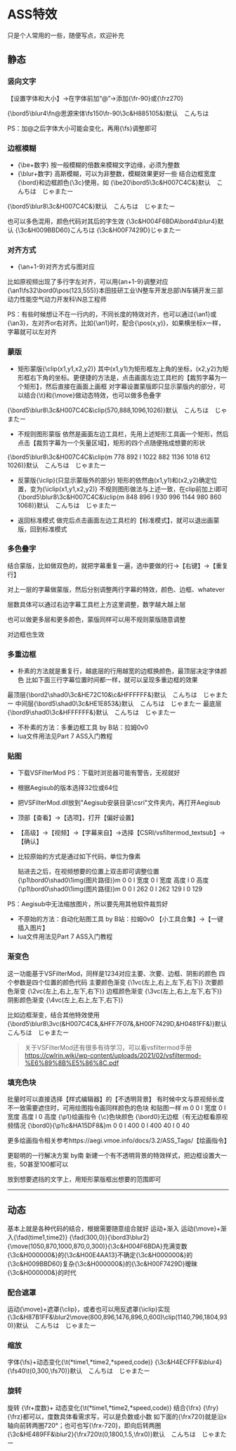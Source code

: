 # ASS特效
只是个人常用的一些，随便写点，欢迎补充


## 静态
### 竖向文字
【设置字体和大小】→在字体前加“@”→添加{\fr-90}或{\frz270}

{\bord5\blur4\fn@思源宋体\fs150\fr-90\3c&H885105&}默认　こんちは


PS：加@之后字体大小可能会变化，再用{\fs}调整即可

### 边框模糊
- {\be+数字} 按一般模糊的倍数来模糊文字边缘，必须为整数
- {\blur+数字} 高斯模糊，可以为非整数，模糊效果更好一些
结合边框宽度{\bord}和边框颜色{\3c}使用，如
{\be20\bord5\3c&H007C4C&}默认　こんちは　じゃまたー

{\bord5\blur8\3c&H007C4C&}默认　こんちは　じゃまたー


也可以多色混用，颜色代码对其后的字生效
{\3c&H004F6BDA\bord4\blur4}默认 {\3c&H009BBD60}こんちは {\3c&H00F7429D}じゃまたー



### 对齐方式
- {\an+1-9}对齐方式与图对应

比如原视频出现了多行字左对齐，可以用{an+1-9}调整对应
{\an1\fs32\bord0\pos(123,555)}本田技研工业\N整车开发总部\N车辆开发三部 动力性能空气动力开发科\N总工程师

PS：有些时候想让不在一行内的，不同长度的特效对齐，也可以通过{\an1}或{\an3}，左对齐or右对齐。比如{\an1}时，配合{\pos(x,y)}，如果横坐标x一样，字幕就可以左对齐

### 蒙版
- 矩形蒙版{\clip(x1,y1,x2,y2)} 
其中(x1,y1)为矩形框左上角的坐标，(x2,y2)为矩形框右下角的坐标。更便捷的方法是，点击画面左边工具栏的【裁剪字幕为一个矩形】，然后直接在画面上画框
对字幕设置蒙版即只显示蒙版内的部分，可以结合{\t}和{\move}做动态特效，也可以做多色叠字

{\bord5\blur8\3c&H007C4C&\clip(570,888,1096,1026)}默认　こんちは　じゃまたー


- 不规则图形蒙版
依然是画面左边工具栏，先用上述矩形工具画一个矩形，然后点击【裁剪字幕为一个矢量区域】，矩形的四个点随便拖成想要的形状

{\bord5\blur8\3c&H007C4C&\clip(m 778 892 l 1022 882 1136 1018 612 1026)}默认　こんちは　じゃまたー


- 反蒙版{\iclip}(只显示蒙版外的部分)
矩形的依然由(x1,y1)和(x2,y2)确定位置，变为{\iclip(x1,y1,x2,y2)}
不规则图形做法与上述一致，在clip前加上i即可
{\bord5\blur8\3c&H007C4C&\iclip(m 848 896 l 930 996 1144 980 860 1068)}默认　こんちは　じゃまたー


- 返回标准模式
做完后点击画面左边工具栏的【标准模式】，就可以退出画蒙版，回到标准模式


### 多色叠字
结合蒙版，比如做双色的，就把字幕重复一遍，选中要做的行→【右键】→【重复行】

对上一层的字幕做蒙版，然后分别调整两行字幕的特效，颜色、边框、whatever

层数具体可以通过右边字幕工具栏上方这里调整，数字越大越上层

也可以做更多层和更多颜色，蒙版同样可以用不规则蒙版随意调整

对边框也生效


### 多重边框
- 朴素的方法就是重复行，越底层的行用越宽的边框换颜色，最顶层决定字体颜色
比如下面三行字幕位置时间都一样，就可以呈现多重边框的效果

最顶层{\bord2\shad0\3c&HE72C10&\c&HFFFFFF&}默认　こんちは　じゃまたー
中间层{\bord5\shad0\3c&HE1E853&}默认　こんちは　じゃまたー
最底层{\bord9\shad0\3c&HFFFFFF&}默认　こんちは　じゃまたー

- 不朴素的方法：多重边框工具 by B站：拉姆0v0
- lua文件用法见Part 7 ASS入门教程 

### 贴图
- 下载VSFilterMod
PS：下载时浏览器可能有警告，无视就好
- 根据Aegisub的版本选择32位或64位
- 把VSFilterMod.dll放到"Aegisub安装目录\csri"文件夹内，再打开Aegisub
- 顶部【查看】→【选项】，打开【偏好设置】

- 【高级】→【视频】→【字幕来自】→选择【CSRI/vsfiltermod_textsub】→【确认】

- 比较原始的方式是通过如下代码，单位为像素

     贴进去之后，在视频想要的位置上双击即可调整位置
{\p1\bord0\shad0\1img(图片路径)}m 0 0 l 宽度 0 l 宽度 高度 l 0 高度
{\p1\bord0\shad0\1img(图片路径)}m 0 0 l 262 0 l 262 129 l 0 129

PS：Aegisub中无法缩放图片，所以要先用其他软件裁剪好
- 不原始的方法：自动化贴图工具 by B站：拉姆0v0
【小工具合集】→【一键插入图片】
- lua文件用法见Part 7 ASS入门教程 


### 渐变色
这一功能基于VSFilterMod，同样是1234对应主要、次要、边框、阴影的颜色
四个参数是四个位置的颜色代码
主要颜色渐变 {\1vc(左上,右上,左下,右下)}
次要颜色渐变 {\2vc(左上,右上,左下,右下)}
边框颜色渐变 {\3vc(左上,右上,左下,右下)}
阴影颜色渐变 {\4vc(左上,右上,左下,右下)}

比如边框渐变，结合其他特效使用
{\bord5\blur8\3vc(&H007C4C&,&HFF7F07&,&H00F7429D,&H0481FF&)}默认　こんちは　じゃまたー


> 关于VSFilterMod还有很多有待学习，可以看vsfiltermod手册
> https://cwlrin.wiki/wp-content/uploads/2021/02/vsfiltermod-%E6%89%8B%E5%86%8C.pdf

### 填充色块
批量时可以直接选择【样式编辑器】的【不透明背景】
有时候中文与原视频长度不一致需要遮住时，可用绘图指令画同样颜色的色块
和贴图一样 m 0 0 l 宽度 0 l 宽度 高度 l 0 高度
{\p1}绘画指令 {\c}色块颜色 {\bord0}无边框（有无边框看原视频情况
{\bord0}{\p1\c&HA15DF8&}m 0 0 l 400 0 l 400 40 l 0 40

更多绘画指令相关参考https://aegi.vmoe.info/docs/3.2/ASS_Tags/【绘画指令】

更聪明的一行解决方案 by南
新建一个有不透明背景的特效样式，把边框设置大一些，50甚至100都可以

放到想要遮挡的文字上，用矩形蒙版框出想要的范围即可

---
## 动态
基本上就是各种代码的结合，根据需要随意组合就好
运动+渐入
运动{\move}+渐入{\fad(time1,time2)}
{\fad(300,0)}{\bord3\blur2}{\move(1050,870,1000,870,0,300)}{\3c&H004F6BDA}充满变数{\3c&H000000&}的{\3c&H00E4AA13}不确定{\3c&H000000&}的{\3c&H009BBD60}复杂{\3c&H000000&}的{\3c&H00F7429D}暧昧{\3c&H000000&}的时代

### 配合遮罩
运动{\move}+遮罩{\clip}，或者也可以用反遮罩{\iclip}实现
{\3c&H87B1FF&\blur2\move(800,896,1476,896,0,600)\clip(1140,796,1804,930)}默认　こんちは　じゃまたー

### 缩放
字体{\fs}+动态变化{\t(*time1,*time2,*speed,code)}
{\3c&H4ECFFF&\blur4}{\fs40\t(0,300,\fs70)}默认　こんちは　じゃまたー

### 旋转
旋转 {\fr+度数}+ 动态变化{\t(*time1,*time2,*speed,code)}
结合{\frx} {\fry} {\frz}都可以，度数具体看需求写，可以是负数或小数
如下面的{\frx720}就是沿x轴向前转两圈720°；也可也写{\frx-720}，即向后转两圈
{\3c&HE489FF&\blur2}{\frx720\t(0,1800,1.5,\frx0)}默认　こんちは　じゃまたー
